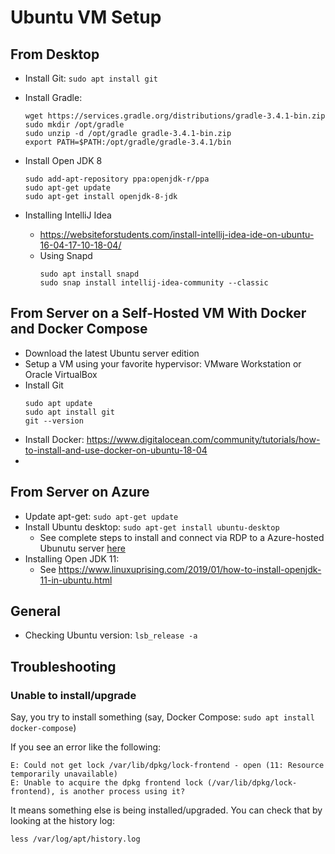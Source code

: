 # Ubuntu VM Setup

## From Desktop
* Install Git: ``sudo apt install git``
* Install Gradle: 
  
  ```
  wget https://services.gradle.org/distributions/gradle-3.4.1-bin.zip
  sudo mkdir /opt/gradle
  sudo unzip -d /opt/gradle gradle-3.4.1-bin.zip
  export PATH=$PATH:/opt/gradle/gradle-3.4.1/bin
  ```
* Install Open JDK 8

  ```
  sudo add-apt-repository ppa:openjdk-r/ppa
  sudo apt-get update
  sudo apt-get install openjdk-8-jdk
  ```
* Installing IntelliJ Idea
  * https://websiteforstudents.com/install-intellij-idea-ide-on-ubuntu-16-04-17-10-18-04/
  * Using Snapd
    ```
    sudo apt install snapd
    sudo snap install intellij-idea-community --classic
    ```
## From Server on a Self-Hosted VM With Docker and Docker Compose
* Download the latest Ubuntu server edition
* Setup a VM using your favorite hypervisor: VMware Workstation or Oracle VirtualBox
* Install Git
  ```
  sudo apt update
  sudo apt install git
  git --version
  ```
* Install Docker: https://www.digitalocean.com/community/tutorials/how-to-install-and-use-docker-on-ubuntu-18-04
* 


## From Server on Azure
* Update apt-get: ``sudo apt-get update``
* Install Ubuntu desktop: ``sudo apt-get install ubuntu-desktop``
  * See complete steps to install and connect via RDP to a Azure-hosted Ubunutu server [here](https://buildazure.com/2018/02/28/how-to-setup-an-ubuntu-linux-vm-in-azure-with-remote-desktop-rdp-access/)
* Installing Open JDK 11: 
  * See https://www.linuxuprising.com/2019/01/how-to-install-openjdk-11-in-ubuntu.html
 

## General
* Checking Ubuntu version: ``lsb_release -a``

## Troubleshooting

### Unable to install/upgrade
Say, you try to install something (say, Docker Compose: `sudo apt install docker-compose`)

If you see an error like the following:
```
E: Could not get lock /var/lib/dpkg/lock-frontend - open (11: Resource temporarily unavailable)
E: Unable to acquire the dpkg frontend lock (/var/lib/dpkg/lock-frontend), is another process using it?
```
It means something else is being installed/upgraded. You can check that by looking at the history log:

```
less /var/log/apt/history.log
```
